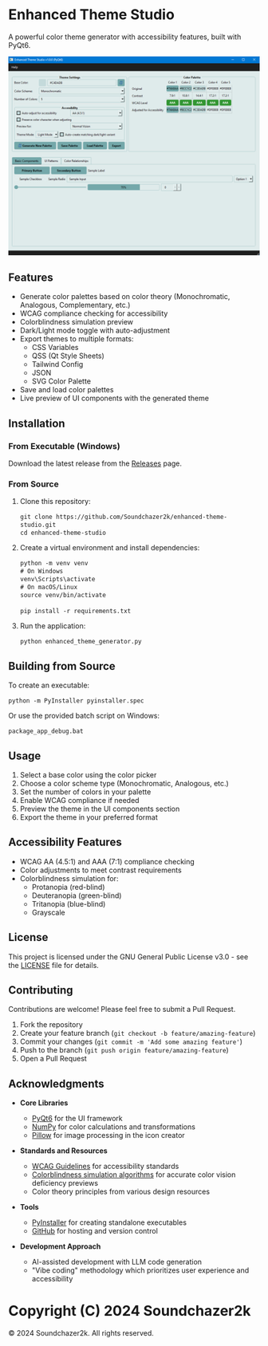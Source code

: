 # Enhanced Theme Studio

A powerful color theme generator with accessibility features, built with PyQt6.

![Enhanced Theme Studio](screenshots/main_interface.png)

## Features

- Generate color palettes based on color theory (Monochromatic, Analogous, Complementary, etc.)
- WCAG compliance checking for accessibility
- Colorblindness simulation preview
- Dark/Light mode toggle with auto-adjustment
- Export themes to multiple formats:
  - CSS Variables
  - QSS (Qt Style Sheets)
  - Tailwind Config
  - JSON
  - SVG Color Palette
- Save and load color palettes
- Live preview of UI components with the generated theme

## Installation

### From Executable (Windows)

Download the latest release from the [Releases](https://github.com/Soundchazer2k/enhanced-theme-studio/releases) page.

### From Source

1. Clone this repository:
   ```
   git clone https://github.com/Soundchazer2k/enhanced-theme-studio.git
   cd enhanced-theme-studio
   ```

2. Create a virtual environment and install dependencies:
   ```
   python -m venv venv
   # On Windows
   venv\Scripts\activate
   # On macOS/Linux
   source venv/bin/activate
   
   pip install -r requirements.txt
   ```

3. Run the application:
   ```
   python enhanced_theme_generator.py
   ```

## Building from Source

To create an executable:

```
python -m PyInstaller pyinstaller.spec
```

Or use the provided batch script on Windows:

```
package_app_debug.bat
```

## Usage

1. Select a base color using the color picker
2. Choose a color scheme type (Monochromatic, Analogous, etc.)
3. Set the number of colors in your palette
4. Enable WCAG compliance if needed
5. Preview the theme in the UI components section
6. Export the theme in your preferred format

## Accessibility Features

- WCAG AA (4.5:1) and AAA (7:1) compliance checking
- Color adjustments to meet contrast requirements
- Colorblindness simulation for:
  - Protanopia (red-blind)
  - Deuteranopia (green-blind)
  - Tritanopia (blue-blind)
  - Grayscale

## License

This project is licensed under the GNU General Public License v3.0 - see the [LICENSE](LICENSE) file for details.

## Contributing

Contributions are welcome! Please feel free to submit a Pull Request.

1. Fork the repository
2. Create your feature branch (`git checkout -b feature/amazing-feature`)
3. Commit your changes (`git commit -m 'Add some amazing feature'`)
4. Push to the branch (`git push origin feature/amazing-feature`)
5. Open a Pull Request

## Acknowledgments

- **Core Libraries**
  - [PyQt6](https://www.riverbankcomputing.com/software/pyqt/) for the UI framework
  - [NumPy](https://numpy.org/) for color calculations and transformations
  - [Pillow](https://python-pillow.org/) for image processing in the icon creator

- **Standards and Resources**
  - [WCAG Guidelines](https://www.w3.org/WAI/standards-guidelines/wcag/) for accessibility standards
  - [Colorblindness simulation algorithms](https://www.color-blindness.com/) for accurate color vision deficiency previews
  - Color theory principles from various design resources

- **Tools**
  - [PyInstaller](https://www.pyinstaller.org/) for creating standalone executables
  - [GitHub](https://github.com/) for hosting and version control

- **Development Approach**
  - AI-assisted development with LLM code generation
  - "Vibe coding" methodology which prioritizes user experience and accessibility

# Copyright (C) 2024 Soundchazer2k

© 2024 Soundchazer2k. All rights reserved.